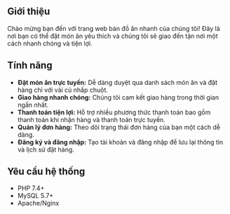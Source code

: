 ## Giới thiệu
Chào mừng bạn đến với trang web bán đồ ăn nhanh của chúng tôi! Đây là nơi bạn có thể đặt món ăn yêu thích và chúng tôi sẽ giao đến tận nơi một cách nhanh chóng và tiện lợi.

## Tính năng
- **Đặt món ăn trực tuyến:** Dễ dàng duyệt qua danh sách món ăn và đặt hàng chỉ với vài cú nhấp chuột.
- **Giao hàng nhanh chóng:** Chúng tôi cam kết giao hàng trong thời gian ngắn nhất.
- **Thanh toán tiện lợi:** Hỗ trợ nhiều phương thức thanh toán bao gồm thanh toán khi nhận hàng và thanh toán trực tuyến.
- **Quản lý đơn hàng:** Theo dõi trạng thái đơn hàng của bạn một cách dễ dàng.
- **Đăng ký và đăng nhập:** Tạo tài khoản và đăng nhập để lưu lại thông tin và lịch sử đặt hàng.

## Yêu cầu hệ thống
- PHP 7.4+
- MySQL 5.7+
- Apache/Nginx

  
